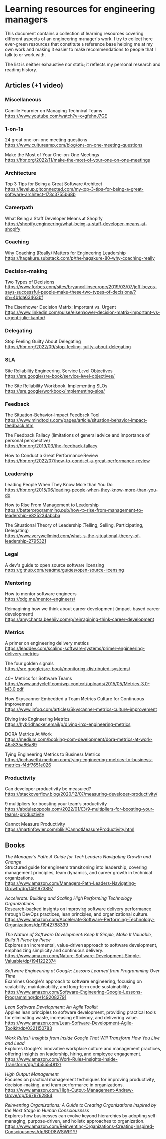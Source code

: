 # Learning resources for engineering managers
This document contains a collection of learning resources covering different aspects of an engineering manager's work.
I try to collect here ever-green resources that constitute a reference base helping me at my own work and making it easier to make recommendations to people that I talk to or work with.

The list is neither exhaustive nor static; it reflects my personal research and reading history.

## Articles (+1 video)
### Miscellaneous
Camille Fournier on Managing Technical Teams  
https://www.youtube.com/watch?v=oxgfehnJ7GE

### 1-on-1s
24 great one-on-one meeting questions  
https://www.cultureamp.com/blog/one-on-one-meeting-questions

Make the Most of Your One-on-One Meetings  
https://hbr.org/2022/11/make-the-most-of-your-one-on-one-meetings

### Architecture
Top 3 Tips for Being a Great Software Architect  
https://levelup.gitconnected.com/my-top-3-tips-for-being-a-great-software-architect-173c3755b68b

### Careerpath
What Being a Staff Developer Means at Shopify  
https://shopify.engineering/what-being-a-staff-developer-means-at-shopify

### Coaching
Why Coaching (Really) Matters for Engineering Leadership  
https://hagakure.substack.com/p/the-hagakure-80-why-coaching-really

### Decision-making
Two Types of Decisions  
https://www.forbes.com/sites/bryancollinseurope/2019/03/07/jeff-bezos-says-successful-people-make-these-two-types-of-decisions/?sh=4b1da63463bf

The Eisenhower Decision Matrix: Important vs. Urgent  
https://www.linkedin.com/pulse/eisenhower-decision-matrix-important-vs-urgent-julie-kantor/

### Delegating
Stop Feeling Guilty About Delegating  
https://hbr.org/2022/09/stop-feeling-guilty-about-delegating

### SLA
Site Reliability Engineering. Service Level Objectives  
https://sre.google/sre-book/service-level-objectives/

The Site Reliability Workbook. Implementing SLOs  
https://sre.google/workbook/implementing-slos/

### Feedback
The Situation-Behavior-Impact Feedback Tool  
https://www.mindtools.com/pages/article/situation-behavior-impact-feedback.htm

The Feedback Fallacy (limitations of general advice and importance of personal perspective)  
https://hbr.org/2019/03/the-feedback-fallacy

How to Conduct a Great Performance Review  
https://hbr.org/2022/07/how-to-conduct-a-great-performance-review

### Leadership
Leading People When They Know More than You Do  
https://hbr.org/2015/06/leading-people-when-they-know-more-than-you-do

How to Rise From Management to Leadership  
https://betterprogramming.pub/how-to-rise-from-management-to-leadership-e825234abcba

The Situational Theory of Leadership (Telling, Selling, Participating, Delegating)  
https://www.verywellmind.com/what-is-the-situational-theory-of-leadership-2795321

### Legal
A dev's guide to open source software licensing  
https://github.com/readme/guides/open-source-licensing

### Mentoring
How to mentor software engineers  
https://xdg.me/mentor-engineers/

Reimagining how we think about career development (impact-based career development)  
https://amychanta.beehiiv.com/p/reimagining-think-career-development

### Metrics
A primer on engineering delivery metrics  
https://leaddev.com/scaling-software-systems/primer-engineering-delivery-metrics

The four golden signals  
https://sre.google/sre-book/monitoring-distributed-systems/

40+ Metrics for Software Teams  
https://www.andycleff.com/wp-content/uploads/2015/05/Metrics-3.0-M3.0.pdf

How Skyscanner Embedded a Team Metrics Culture for Continuous Improvement  
https://www.infoq.com/articles/Skyscanner-metrics-culture-improvement

Diving into Engineering Metrics  
https://hybridhacker.email/p/diving-into-engineering-metrics

DORA Metrics At Work  
https://medium.com/booking-com-development/dora-metrics-at-work-46c835a86a89

Tying Engineering Metrics to Business Metrics  
https://icchasethi.medium.com/tying-engineering-metrics-to-business-metrics-f4df7651e026

### Productivity
Can developer productivity be measured?  
https://stackoverflow.blog/2020/12/07/measuring-developer-productivity/

9 multipliers for boosting your team’s productivity  
https://abdulapopoola.com/2022/01/03/9-multipliers-for-boosting-your-teams-productivity

Cannot Measure Productivity  
https://martinfowler.com/bliki/CannotMeasureProductivity.html

## Books
_The Manager’s Path: A Guide for Tech Leaders Navigating Growth and Change_  
Structured guide for engineers transitioning into leadership, covering management principles, team dynamics, and career growth in technical organizations.  
https://www.amazon.com/Managers-Path-Leaders-Navigating-Growth/dp/1491973897  

_Accelerate: Building and Scaling High Performing Technology Organizations_  
Research-backed insights on improving software delivery performance through DevOps practices, lean principles, and organizational culture.  
https://www.amazon.com/Accelerate-Software-Performing-Technology-Organizations/dp/1942788339

_The Nature of Software Development: Keep It Simple, Make It Valuable, Build It Piece by Piece_  
Explores an incremental, value-driven approach to software development, emphasizing simplicity and continuous delivery.  
https://www.amazon.com/Nature-Software-Development-Simple-Valuable/dp/1941222374

_Software Engineering at Google: Lessons Learned from Programming Over Time_  
Examines Google's approach to software engineering, focusing on scalability, maintainability, and long-term code sustainability.  
https://www.amazon.com/Software-Engineering-Google-Lessons-Programming/dp/1492082791

_Lean Software Development: An Agile Toolkit_  
Applies lean principles to software development, providing practical tools for eliminating waste, increasing efficiency, and delivering value.  
https://www.amazon.com/Lean-Software-Development-Agile-Toolkit/dp/0321150783

_Work Rules!: Insights from Inside Google That Will Transform How You Live and Lead_  
Explores Google's innovative workplace culture and management practices, offering insights on leadership, hiring, and employee engagement.  
https://www.amazon.com/Work-Rules-Insights-Inside-Transform/dp/1455554812/

_High Output Management_  
Focuses on practical management techniques for improving productivity, decision-making, and team performance in organizations.
https://www.amazon.com/High-Output-Management-Andrew-Grove/dp/0679762884

_Reinventing Organizations: A Guide to Creating Organizations Inspired by the Next Stage in Human Consciousness_  
Explores how businesses can evolve beyond hierarchies by adopting self-managing, purpose-driven, and holistic approaches to organization.  
https://www.amazon.com/Reinventing-Organizations-Creating-Inspired-Consciousness/dp/B0D8WSWR1Y/

